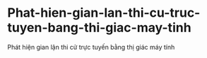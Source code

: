 # Phat-hien-gian-lan-thi-cu-truc-tuyen-bang-thi-giac-may-tinh
Phát hiện gian lận thi cử trực tuyến bằng thị giác máy tính
